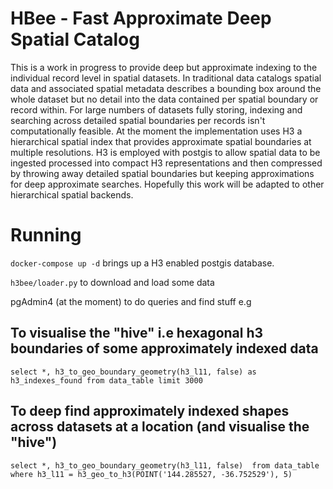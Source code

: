 # HBee - Fast Approximate Deep Spatial Catalog

This is a work in progress to provide deep but approximate indexing to the individual record level in spatial datasets. In traditional data catalogs spatial data and associated spatial metadata describes a bounding box around the whole dataset but no detail into the data contained per spatial boundary or record within. For large numbers of datasets fully storing, indexing and searching across detailed spatial boundaries per records isn't computationally feasible. At the moment the implementation uses H3  a hierarchical spatial index that provides approximate spatial boundaries at multiple resolutions. H3 is employed with postgis to allow spatial data to be ingested processed into compact H3 representations and then compressed by throwing away detailed spatial boundaries but keeping approximations for deep approximate searches. Hopefully this work will be adapted to other hierarchical spatial backends. 

# Running

`docker-compose up -d` brings up a H3 enabled postgis database.

`h3bee/loader.py` to download and load some data

pgAdmin4 (at the moment) to do queries and find stuff e.g

## To visualise the "hive" i.e hexagonal h3 boundaries of some approximately indexed data

`select *, h3_to_geo_boundary_geometry(h3_l11, false) as h3_indexes_found from data_table limit 3000`

## To deep find approximately indexed shapes across datasets at a location (and visualise the "hive")  

`select *, h3_to_geo_boundary_geometry(h3_l11, false)  from data_table where h3_l11 = h3_geo_to_h3(POINT('144.285527, -36.752529'), 5)`

